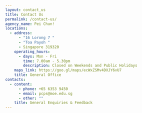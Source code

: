 ```yaml
---
layout: contact_us
title: Contact Us
permalink: /contact-us/
agency_name: Pei Chun!
locations:
  - address:
      - "16 Lorong 7 "
      - "Toa Payoh "
      - Singapore 319320
    operating_hours:
      - days: Mon - Fri
        time: 7.00am - 5.30pm
        description: Closed on Weekends and Public Holidays
    maps_link: https://goo.gl/maps/ecWxZSMv4DXJY6vU7
    title: General Office
contacts:
  - content:
      - phone: +65 6353 9450
      - email: pcps@moe.edu.sg
      - other: ""
    title: General Enquiries & Feedback
---
```

